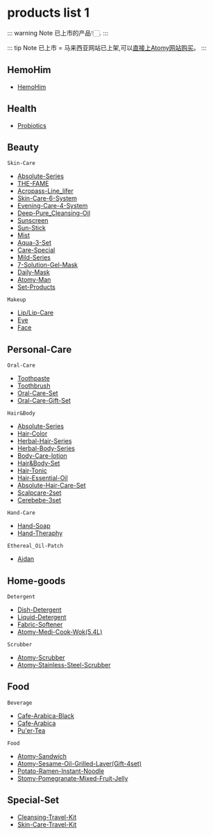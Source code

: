 # products list 1

::: warning Note
已上市的产品👇🏻.
:::

::: tip Note
已上市 = 马来西亚网站已上架,可以[直接上Atomy网站购买](https://)。
:::

## HemoHim

- [HemoHim](products/hemohim.html#hemo)

## Health

- [Probiotics](products/Health.html#probiotics)

## Beauty

`Skin-Care`

- [Absolute-Series](products/Beauty.html#absolute-series)
- [THE-FAME](products/Beauty.html#the-fame)
- [Acropass-Line_lifer](products/Beauty.html#acropass-line-lifer)
- [Skin-Care-6-System](products/Beauty.html#skin-care-6-system)
- [Evening-Care-4-System](products/Beauty.html#evening-care-4-system)
- [Deep-Pure_Cleansing-Oil](products/Beauty.html#deep-pure-cleansing-oil)
- [Sunscreen](products/Beauty.html#sunscreen)
- [Sun-Stick](products/Beauty.html#sun-stick)
- [Mist](products/Beauty.html#mist)
- [Aqua-3-Set](products/Beauty.html#aqua-3-set)
- [Care-Special](products/Beauty.html#care-special)
- [Mild-Series](products/Beauty.html#mild-series)
- [7-Solution-Gel-Mask](products/Beauty.html#_7-solution-gel-mask)
- [Daily-Mask](products/Beauty.html#daily-mask)
- [Atomy-Man](products/Beauty.html#atomy-man)
- [Set-Products](products/Beauty.html#set-products)

`Makeup`

- [Lip/Lip-Care](products/Beauty.html#lip-lip-care)
- [Eye](products/Beauty.html#eye)
- [Face](products/Beauty.html#face)

## Personal-Care

`Oral-Care`

- [Toothpaste](products/Personal-care.html#toothpaste)
- [Toothbrush](products/Personal-care.html#toothbrush)
- [Oral-Care-Set](products/Personal-care.html#oral-care-set)
- [Oral-Care-Gift-Set](products/Personal-care.html#oral-care-gift-set)

`Hair&Body`

- [Absolute-Series](products/Personal-care.html#absolute-series)
- [Hair-Color](products/Personal-care.html#hair-color)
- [Herbal-Hair-Series](products/Personal-care.html#herbal-hair-series)
- [Herbal-Body-Series](products/Personal-care.html#herbal-body-series)
- [Body-Care-lotion](products/Personal-care.html#body-care-lotion)
- [Hair&Body-Set](products/Personal-care.html#hair-body-set)
- [Hair-Tonic](products/Personal-care.html#hair-tonic)
- [Hair-Essential-Oil](products/Personal-care.html#hair-essential-oil)
- [Absolute-Hair-Care-Set](products/Personal-care.html#hair-essential-oil)
- [Scalpcare-2set](products/Personal-care.html#scalpcare-2set)
- [Cerebebe-3set](/products/Personal-care.html#cerebebe-3set)

`Hand-Care`

- [Hand-Soap](products/Personal-care.html#hand-soap)
- [Hand-Theraphy](products/Personal-care.html#hand-theraphy)

`Ethereal_Oil-Patch`

- [Aidan](products/Personal-care.html#aidan)

## Home-goods
`Detergent`

- [Dish-Detergent](products/Home-goods.html#dish-detergent)
- [Liquid-Detergent](products/Home-goods.html#liquid-detergent)
- [Fabric-Softener](roducts/Home-goods.html#fabric-softener)
- [Atomy-Medi-Cook-Wok(5.4L)](products/Home-goods.html#atomy-medi-cook-wok-5-4l)

`Scrubber`

- [Atomy-Scrubber](products/Home-goods.html#atomy-scrubber)
- [Atomy-Stainless-Steel-Scrubber](products/Home-goods.html#atomy-stainless-steel-scrubber)

## Food
`Beverage`

- [Cafe-Arabica-Black](products/Food.html#cafe-arabica-black)
- [Cafe-Arabica](products/Food.html#cafe-arabica)
- [Pu'er-Tea](products/Food.html#pu-er-tea)

`Food`

- [Atomy-Sandwich](products/Food.html#atomy-sandwich)
- [Atomy-Sesame-Oil-Grilled-Laver(Gift-4set)](products/Food.html#atomy-sesame-oil-grilled-laver-gift-4set)
- [Potato-Ramen-Instant-Noodle](products/Food.html#potato-ramen-instant-noodle)
- [Stomy-Pomegranate-Mixed-Fruit-Jelly](products/Food.html#stomy-pomegranate-mixed-fruit-jelly)

## Special-Set
- [Cleansing-Travel-Kit](products/special-set.html#)
- [Skin-Care-Travel-Kit](products/special-set.html#)


